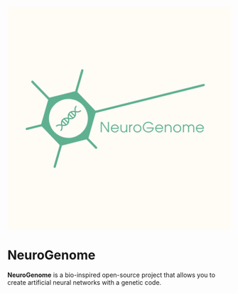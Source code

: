 <img src="docs/NeuroGenome_1.png" align="middle" width="3000"/>

# NeuroGenome

**NeuroGenome** is a bio-inspired open-source project that allows you to create artificial neural networks with a genetic code.